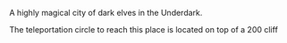 A highly magical city of dark elves in the Underdark. 

The teleportation circle to reach this place is located on top of a 200 cliff